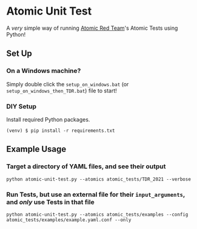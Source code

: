 # Atomic Unit Test
A _very_ simple way of running [Atomic Red Team](https://github.com/redcanaryco/atomic-red-team)'s Atomic Tests using Python!

Set Up
-----

### On a Windows machine?

Simply double click the `setup_on_windows.bat` (or `setup_on_windows_then_TDR.bat`) file to start!

### DIY Setup

Install required Python packages.

    (venv) $ pip install -r requirements.txt



Example Usage
-----

### Target a directory of YAML files, and see their output

```
python atomic-unit-test.py --atomics atomic_tests/TDR_2021 --verbose
```

### Run Tests, but use an external file for their `input_arguments`, and _only_ use Tests in that file

```
python atomic-unit-test.py --atomics atomic_tests/examples --config atomic_tests/examples/example.yaml.conf --only
```
